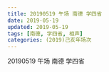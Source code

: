 ```yaml
---
title: 20190519 午场 南德 学四省
date: 2019-05-19
updated: 2019-05-19
tags: [南德, 学四省, 相声]
categories: (2019)己亥年场次
---
```

20190519 午场 南德 学四省